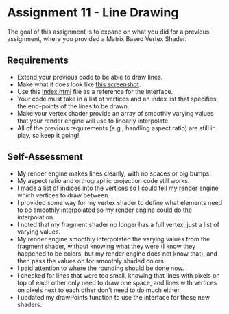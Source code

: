 Assignment 11 - Line Drawing
============================

The goal of this assignment is to expand on what you did for a previous assignment, where you provided a Matrix Based Vertex Shader. 

## Requirements

* Extend your previous code to be able to draw lines.
* Make what it does look like [this screenshot](11/ifiles/screenshot.png).
* Use this [index.html](11/ifiles/index.html) file as a reference for the interface.
* Your code must take in a list of vertices and an index list that specifies the end-points of the lines to be drawn.
* Make your vertex shader provide an array of smoothly varying values that your render engine will use to linearly interpolate.
* All of the previous requirements (e.g., handling aspect ratio) are still in play, so keep it going!

## Self-Assessment

* My render engine makes lines cleanly, with no spaces or big bumps.
* My aspect ratio and orthographic projection code still works.
* I made a list of indices into the vertices so I could tell my render engine which vertices to draw between.
* I provided some way for my vertex shader to define what elements need to be smoothly interpolated so my render engine could do the interpolation.
* I noted that my fragment shader no longer has a full vertex, just a list of varying values.
* My render engine smoothly interpolated the varying values from the fragment shader, without knowing what they were (I know they happened to be colors, but my render engine does not know that), and then pass the values on for smoothly shaded colors.
* I paid attention to where the rounding should be done now.
* I checked for lines that were too small, knowing that lines with pixels on top of each other only need to draw one space, and lines with vertices on pixels next to each other don't need to do much either.
* I updated my drawPoints function to use the interface for these new shaders.
